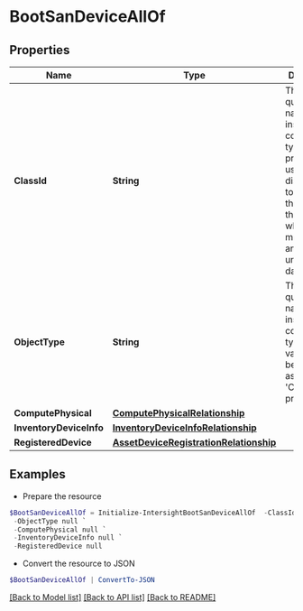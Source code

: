 # BootSanDeviceAllOf
## Properties

Name | Type | Description | Notes
------------ | ------------- | ------------- | -------------
**ClassId** | **String** | The fully-qualified name of the instantiated, concrete type. This property is used as a discriminator to identify the type of the payload when marshaling and unmarshaling data. | [default to "boot.SanDevice"]
**ObjectType** | **String** | The fully-qualified name of the instantiated, concrete type. The value should be the same as the &#39;ClassId&#39; property. | [default to "boot.SanDevice"]
**ComputePhysical** | [**ComputePhysicalRelationship**](ComputePhysicalRelationship.md) |  | [optional] 
**InventoryDeviceInfo** | [**InventoryDeviceInfoRelationship**](InventoryDeviceInfoRelationship.md) |  | [optional] 
**RegisteredDevice** | [**AssetDeviceRegistrationRelationship**](AssetDeviceRegistrationRelationship.md) |  | [optional] 

## Examples

- Prepare the resource
```powershell
$BootSanDeviceAllOf = Initialize-IntersightBootSanDeviceAllOf  -ClassId null `
 -ObjectType null `
 -ComputePhysical null `
 -InventoryDeviceInfo null `
 -RegisteredDevice null
```

- Convert the resource to JSON
```powershell
$BootSanDeviceAllOf | ConvertTo-JSON
```

[[Back to Model list]](../README.md#documentation-for-models) [[Back to API list]](../README.md#documentation-for-api-endpoints) [[Back to README]](../README.md)

